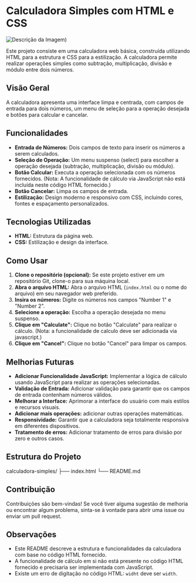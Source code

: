 # Calculadora Simples com HTML e CSS

![Descrição da Imagem](https://imgur.com/a/VVMvdNx))



Este projeto consiste em uma calculadora web básica, construída utilizando HTML para a estrutura e CSS para a estilização. A calculadora permite realizar operações simples como subtração, multiplicação, divisão e módulo entre dois números.

## Visão Geral

A calculadora apresenta uma interface limpa e centrada, com campos de entrada para dois números, um menu de seleção para a operação desejada e botões para calcular e cancelar.

## Funcionalidades

* **Entrada de Números:** Dois campos de texto para inserir os números a serem calculados.
* **Seleção de Operação:** Um menu suspenso (select) para escolher a operação desejada (subtração, multiplicação, divisão ou módulo).
* **Botão Calcular:** Executa a operação selecionada com os números fornecidos. (Nota: A funcionalidade de cálculo via JavaScript não está incluída neste código HTML fornecido.)
* **Botão Cancelar:** Limpa os campos de entrada.
* **Estilização:** Design moderno e responsivo com CSS, incluindo cores, fontes e espaçamento personalizados.

## Tecnologias Utilizadas

* **HTML:** Estrutura da página web.
* **CSS:** Estilização e design da interface.

## Como Usar

1.  **Clone o repositório (opcional):** Se este projeto estiver em um repositório Git, clone-o para sua máquina local.
2.  **Abra o arquivo HTML:** Abra o arquivo HTML (`index.html` ou o nome do arquivo) em seu navegador web preferido.
3.  **Insira os números:** Digite os números nos campos "Number 1" e "Number 2".
4.  **Selecione a operação:** Escolha a operação desejada no menu suspenso.
5.  **Clique em "Calculate":** Clique no botão "Calculate" para realizar o cálculo. (Nota: a funcionalidade de calculo deve ser adicionada via javascript.)
6.  **Clique em "Cancel":** Clique no botão "Cancel" para limpar os campos.

## Melhorias Futuras

* **Adicionar Funcionalidade JavaScript:** Implementar a lógica de cálculo usando JavaScript para realizar as operações selecionadas.
* **Validação de Entrada:** Adicionar validação para garantir que os campos de entrada contenham números válidos.
* **Melhorar a Interface:** Aprimorar a interface do usuário com mais estilos e recursos visuais.
* **Adicionar mais operações:** adicionar outras operações matemáticas.
* **Responsividade:** Garantir que a calculadora seja totalmente responsiva em diferentes dispositivos.
* **Tratamento de erros:** Adicionar tratamento de erros para divisão por zero e outros casos.

## Estrutura do Projeto

calculadora-simples/
├── index.html
└── README.md


## Contribuição

Contribuições são bem-vindas! Se você tiver alguma sugestão de melhoria ou encontrar algum problema, sinta-se à vontade para abrir uma issue ou enviar um pull request.

## Observações

* Este README descreve a estrutura e funcionalidades da calculadora com base no código HTML fornecido.
* A funcionalidade de cálculo em si não está presente no código HTML fornecido e precisaria ser implementada com JavaScript.
* Existe um erro de digitação no código HTML: `widht` deve ser `width`.
